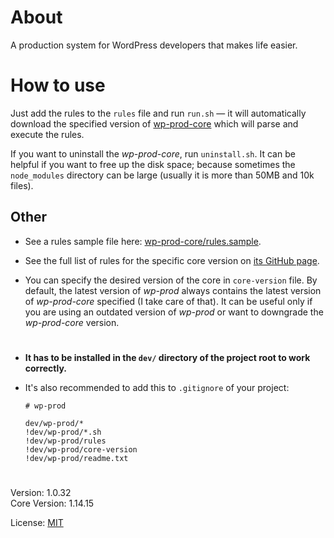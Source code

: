 # About

A production system for WordPress developers that makes life easier. 

# How to use

Just add the rules to the `rules` file and run `run.sh` — it will automatically download the
specified version of [wp-prod-core](https://github.com/vladlu/wp-prod-core/) which will parse
and execute the rules.

If you want to uninstall the *wp-prod-core*, run `uninstall.sh`. It can be helpful if you want
to free up the disk space; because sometimes the `node_modules` directory can be large (usually it is more than 50MB and 10k files).

## Other

- See a rules sample file here: [wp-prod-core/rules.sample](https://github.com/vladlu/wp-prod-core/blob/master/rules.sample).

- See the full list of rules for the specific core version on
[its GitHub page](https://github.com/vladlu/wp-prod-core/).

- You can specify the desired version of the core in `core-version` file. 
By default, the latest version of *wp-prod* always contains the latest version of *wp-prod-core* specified 
(I take care of that). It can be useful only if you are using an outdated version of *wp-prod* or
want to downgrade the *wp-prod-core* version.
   
#
    
* **It has to be installed in the `dev/` directory of the project root to work correctly.**


* It's also recommended to add this to `.gitignore` of your project:

    ```
    # wp-prod
        
    dev/wp-prod/*
    !dev/wp-prod/*.sh
    !dev/wp-prod/rules
    !dev/wp-prod/core-version
    !dev/wp-prod/readme.txt
    ```

#

Version: 1.0.32  
Core Version: 1.14.15

License: [MIT](https://github.com/vladlu/wp-prod/blob/master/LICENSE)
